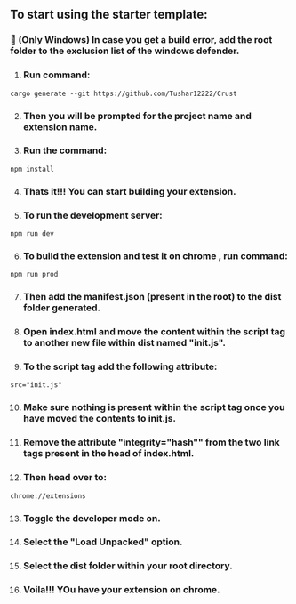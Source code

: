 ## To start using the starter template:

### :mega: (Only Windows) In case you get a build error, add the root folder to the exclusion list of the windows defender.

1) ### Run command:
``` 
cargo generate --git https://github.com/Tushar12222/Crust
```
2) ### Then you will be prompted for the project name and extension name.
3) ### Run the command:
```
npm install
```
4) ### Thats it!!! You can start building your extension.
5) ### To run the development server:
```
npm run dev
```

6) ### To build the extension and test it on chrome , run command:
```
npm run prod
```
7) ### Then add the manifest.json (present in the root) to the dist folder generated.
8) ### Open index.html and move the content within the script tag to another new file within dist named "init.js".
9) ### To the script tag add the following attribute:
```
src="init.js"
```
10) ### Make sure nothing is present within the script tag once you have moved the contents to init.js.
11) ### Remove the attribute "integrity="hash"" from the two link tags present in the head of index.html.
12) ### Then head over to:
```
chrome://extensions
```
13) ### Toggle the developer mode on.
14) ### Select the "Load Unpacked" option.
15) ### Select the dist folder within your root directory.
16) ### Voila!!! YOu have your extension on chrome.
 